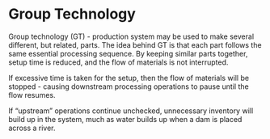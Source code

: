 # Group Technology

Group technology (GT) - production system may be used to make several different, but related, parts. The idea behind GT is that each part follows the same essential processing sequence. By keeping similar parts together, setup time is reduced, and the flow of materials is not interrupted.

If excessive time is taken for the setup, then the flow of materials will be stopped - causing downstream processing operations to pause until the flow resumes.

If “upstream” operations continue unchecked, unnecessary inventory will build up in the system, much as water builds up when a dam is placed across a river.